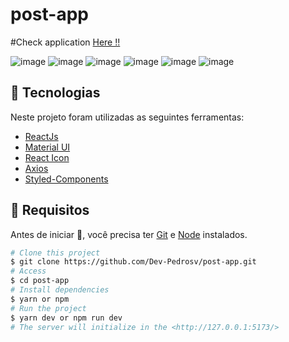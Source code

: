 # post-app

#Check application <a href="https://post-app-project.netlify.app/">Here !! </a>

![image](https://user-images.githubusercontent.com/82785683/209750092-f13072bd-a5a3-48cf-967a-0232534de52b.png)
![image](https://user-images.githubusercontent.com/82785683/209751526-89a15d64-b48e-49f6-a1eb-dd17acba8dd0.png)
![image](https://user-images.githubusercontent.com/82785683/209751544-3dc61846-7a6a-4d65-a77c-af867b6892ae.png)
![image](https://user-images.githubusercontent.com/82785683/209751570-4b916b84-bfcf-4618-9051-f09af085aba5.png)
![image](https://user-images.githubusercontent.com/82785683/209751604-a2e7a03d-1a97-46f1-8235-0de714585f88.png)
![image](https://user-images.githubusercontent.com/82785683/209751631-d93b11e5-d7cd-4d32-a6ea-08c74f73ccce.png)


## 🚀 Tecnologias

Neste projeto foram utilizadas as seguintes ferramentas:

* [ReactJs](https://pt-br.reactjs.org/)
* [Material UI](https://mui.com/pt/material-ui/getting-started/installation/)
* [React Icon](https://react-icons.github.io/react-icons/)
* [Axios](https://www.npmjs.com/package/axios)
* [Styled-Components](https://styled-components.com)

## 📕 Requisitos

Antes de iniciar 🏁, você precisa ter [Git](https://git-scm.com/) e [Node](https://nodejs.org/en/) instalados.


```bash
# Clone this project
$ git clone https://github.com/Dev-Pedrosv/post-app.git
# Access
$ cd post-app
# Install dependencies
$ yarn or npm 
# Run the project
$ yarn dev or npm run dev 
# The server will initialize in the <http://127.0.0.1:5173/>
```

